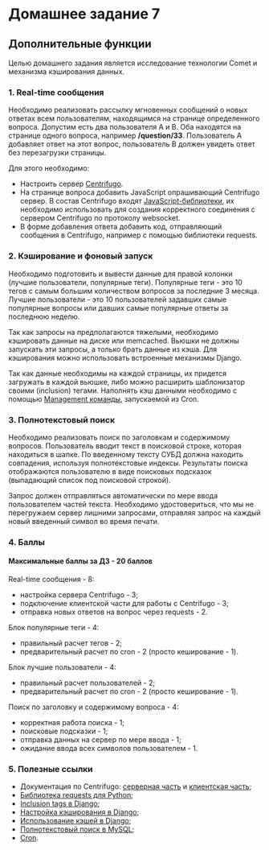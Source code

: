 # Домашнее задание 7

## Дополнительные функции
Целью домашнего задания является исследование технологии Comet и механизма кэширования данных.

### 1. Real-time сообщения
Необходимо реализовать рассылку мгновенных сообщений о новых ответах всем пользователям, находящимся на странице определенного вопроса. Допустим есть два пользователя A и B. Оба находятся на странице одного вопроса, например **/question/33**. Пользователь A добавляет ответ на этот вопрос, пользователь B должен увидеть ответ без перезагрузки страницы.

Для этого необходимо:

- Настроить сервер [Сentrifugo](https://centrifugal.dev/docs/getting-started/quickstart).
- На странице вопроса добавить JavaScript опрашивающий Сentrifugo сервер. В состав Сentrifugo входят [JavaScript-библиотеки](https://centrifugal.dev/docs/transports/websocket), их необходимо использовать для создания корректного соединения с сервером Сentrifugo по протоколу websocket.
- В форме добавления ответа добавить код, отправляющий сообщения в Сentrifugo, например с помощью библиотеки requests.

### 2. Кэширование и фоновый запуск
Необходимо подготовить и вывести данные для правой колонки (лучшие пользователи, популярные теги). Популярные теги - это 10 тегов с самым большим количеством вопросов за последние 3 месяца. Лучшие пользователи - это 10 пользователей задавших самые популярные вопросы или давших самые популярные ответы за последнюю неделю.

Так как запросы на предполагаются тяжелыми, необходимо кэшировать данные на диске или memcached. Вьюшки не должны запускать эти запросы, а только брать данные из кэша. Для кэширования можно использовать встроенные механизмы Django.

Так как данные необходимы на каждой страницы, их придется загружать в каждой вьюшке, либо можно расширить шаблонизатор своими (inclusion) тегами. Наполнять кэш данными необходимо с помощью [Management команды](https://docs.djangoproject.com/en/4.1/howto/custom-management-commands/), запускаемой из Cron.

### 3. Полнотекстовый поиск
Необходимо реализовать поиск по заголовкам и содержимому вопросов. Пользователь вводит текст в поисковой строке, которая находиться в шапке. По введенному тексту СУБД должна находить совпадения, используя полнотекстовые индексы. Результаты поиска отображаются пользователю в виде поисковых подсказок (выпадающий список под поисковой строкой).

Запрос должен отправляться автоматически по мере ввода пользователем частей текста. Необходимо удостовериться, что мы не перегружаем сервер лишними запросами, отправляя запрос на каждый новый введенный символ во время печати.

### 4. Баллы

#### Максимальные баллы за ДЗ - 20 баллов

Real-time сообщения - 8:

- настройка сервера Centrifugo - 3;
- подключение клиентской части для работы с Сentrifugo - 3;
- отправка новых ответов на вопрос через requests - 2.

Блок популярные теги - 4:

- правильный расчет тегов - 2;
- предварительный расчет по cron - 2 (просто кеширование - 1).

Блок лучшие пользователи - 4:

- правильный расчет пользователей - 2;
- предварительный расчет по cron - 2 (просто кеширование - 1).

Поиск по заголовку и содержимому вопроса - 4:

- корректная работа поиска - 1;
- поисковые подсказки - 1;
- отправка данных на сервер по мере ввода - 1;
- ожидание ввода всех символов пользователем - 1.

### 5. Полезные ссылки
- Документация по Centrifugo: [серверная часть](https://centrifugal.dev/docs/server/configuration) и [клиентская часть](https://centrifugal.dev/docs/transports/websocket);
- [Библиотека requests для Python](http://docs.python-requests.org/en/latest/);
- [Inclusion tags в Django](https://docs.djangoproject.com/en/4.1/howto/custom-template-tags/#inclusion-tags);
- [Настройка кэширования в Django](https://docs.djangoproject.com/en/4.1/topics/cache/#filesystem-caching);
- [Использование кэшей в Django](https://docs.djangoproject.com/en/4.1/topics/cache/#the-low-level-cache-api);
- [Полнотекстовый поиск в MySQL](http://www.mysql.ru/docs/man/Fulltext_Search.html);
- [Cron](https://ru.wikipedia.org/wiki/Cron).
